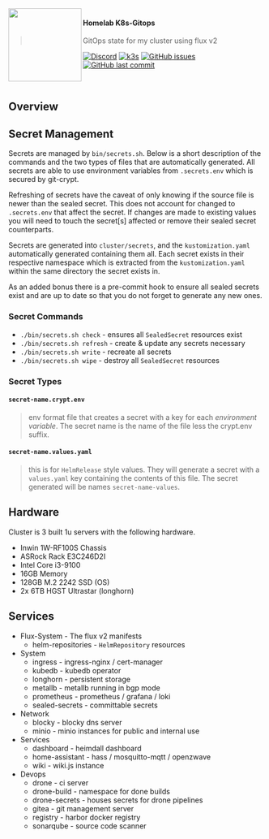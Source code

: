 <img src="https://camo.githubusercontent.com/5b298bf6b0596795602bd771c5bddbb963e83e0f/68747470733a2f2f692e696d6775722e636f6d2f7031527a586a512e706e67" align="left" width="144px" height="144px"/>

#### Homelab K8s-Gitops
> GitOps state for my cluster using flux v2

[![Discord](https://img.shields.io/badge/discord-chat-7289DA.svg?maxAge=60&style=flat-square)](https://discord.gg/DNCynrJ)
[![k3s](https://img.shields.io/badge/k3s-v1.19.2-orange?style=flat-square)](https://k3s.io/)
[![GitHub issues](https://img.shields.io/github/issues/zacheryph/k8s-gitops?style=flat-square)](https://github.com/zacheryph/k8s-gitops/issues)
[![GitHub last commit](https://img.shields.io/github/last-commit/zacheryph/k8s-gitops?color=purple&style=flat-square)](https://github.com/zacheryph/k8s-gitops/commits/master)

<br/>

## Overview

## Secret Management

Secrets are managed by `bin/secrets.sh`. Below is a short description of
the commands and the two types of files that are automatically generated.
All secrets are able to use environment variables from `.secrets.env` which
is secured by git-crypt.

Refreshing of secrets have the caveat of only knowing if the source file is
newer than the sealed secret. This does not account for changed to
`.secrets.env` that affect the secret. If changes are made to existing values
you will need to touch the secret[s] affected or remove their sealed secret
counterparts.

Secrets are generated into `cluster/secrets`, and the `kustomization.yaml`
automatically generated containing them all. Each secret exists in their
respective namespace which is extracted from the `kustomization.yaml` within
the same directory the secret exists in.

As an added bonus there is a pre-commit hook to ensure all sealed secrets
exist and are up to date so that you do not forget to generate any new
ones.

### Secret Commands

* `./bin/secrets.sh check` -  ensures all `SealedSecret` resources exist
* `./bin/secrets.sh refresh` -  create & update any secrets necessary
* `./bin/secrets.sh write` -  recreate all secrets
* `./bin/secrets.sh wipe` -  destroy all `SealedSecret` resources

### Secret Types

#### `secret-name.crypt.env`

> env format file that creates a secret with a key for each
> _environment variable_. The secret name is the name of the
> file less the crypt.env suffix.

#### `secret-name.values.yaml`

> this is for `HelmRelease` style values. They will generate a secret
> with a `values.yaml` key containing the contents of this file. The
> secret generated will be names `secret-name-values`.

## Hardware

Cluster is 3 built 1u servers with the following hardware.

* Inwin 1W-RF100S Chassis
* ASRock Rack E3C246D2I
* Intel Core i3-9100
* 16GB Memory
* 128GB M.2 2242 SSD (OS)
* 2x 6TB HGST Ultrastar (longhorn)

## Services

* Flux-System - The flux v2 manifests
  * helm-repositories - `HelmRepository` resources
* System
  * ingress - ingress-nginx / cert-manager
  * kubedb - kubedb operator
  * longhorn - persistent storage
  * metallb - metallb running in bgp mode
  * prometheus - prometheus / grafana / loki
  * sealed-secrets - committable secrets
* Network
  * blocky - blocky dns server
  * minio - minio instances for public and internal use
* Services
  * dashboard - heimdall dashboard
  * home-assistant - hass / mosquitto-mqtt / openzwave
  * wiki - wiki.js instance
* Devops
  * drone - ci server
  * drone-build - namespace for done builds
  * drone-secrets - houses secrets for drone pipelines
  * gitea - git management server
  * registry - harbor docker registry
  * sonarqube - source code scanner
